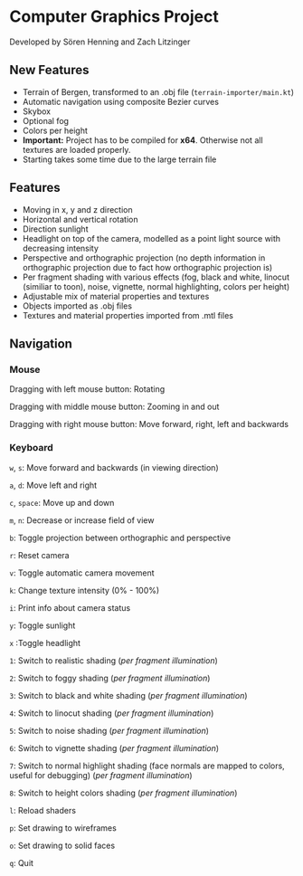 # Computer Graphics Project

Developed by Sören Henning and Zach Litzinger

## New Features
* Terrain of Bergen, transformed to an .obj file (`terrain-importer/main.kt`)
* Automatic navigation using composite Bezier curves
* Skybox
* Optional fog
* Colors per height
* **Important:** Project has to be compiled for **x64**. Otherwise not all textures are loaded properly.
* Starting takes some time due to the large terrain file

## Features

* Moving in x, y and z direction
* Horizontal and vertical rotation
* Direction sunlight
* Headlight on top of the camera, modelled as a point light source with decreasing intensity
* Perspective and orthographic projection (no depth information in orthographic projection due to fact how orthographic projection is)
* Per fragment shading with various effects (fog, black and white, linocut (similiar to toon), noise, vignette, normal highlighting, colors per height)
* Adjustable mix of material properties and textures
* Objects imported as .obj files
* Textures and material properties imported from .mtl files

## Navigation

### Mouse

Dragging with left mouse button: Rotating

Dragging with middle mouse button: Zooming in and out

Dragging with right mouse button: Move forward, right, left and backwards

### Keyboard

`w`, `s`: Move forward and backwards (in viewing direction)

`a`, `d`: Move left and right

`c`, `space`: Move up and down

`m`, `n`: Decrease or increase field of view

`b`: Toggle projection between orthographic and perspective

`r`: Reset camera

`v`: Toggle automatic camera movement

`k`: Change texture intensity (0% - 100%)

`i`: Print info about camera status

`y`: Toggle sunlight

`x` :Toggle headlight

`1`: Switch to realistic shading (*per fragment illumination*)

`2`: Switch to foggy shading (*per fragment illumination*)

`3`: Switch to black and white shading (*per fragment illumination*)

`4`: Switch to linocut shading (*per fragment illumination*)

`5`: Switch to noise shading (*per fragment illumination*)

`6`: Switch to vignette shading (*per fragment illumination*)

`7`: Switch to normal highlight shading (face normals are mapped to colors, useful for debugging) (*per fragment illumination*)

`8`: Switch to height colors shading (*per fragment illumination*)

`l`: Reload shaders

`p`: Set drawing to wireframes

`o`: Set drawing to solid faces

`q`: Quit
